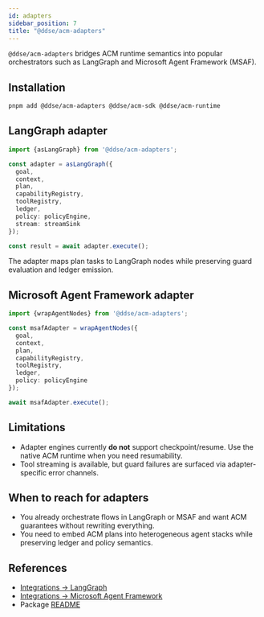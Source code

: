 ```yaml
---
id: adapters
sidebar_position: 7
title: "@ddse/acm-adapters"
---
```


`@ddse/acm-adapters` bridges ACM runtime semantics into popular orchestrators such as LangGraph and Microsoft Agent Framework (MSAF).

## Installation

```bash
pnpm add @ddse/acm-adapters @ddse/acm-sdk @ddse/acm-runtime
```

## LangGraph adapter

```typescript
import {asLangGraph} from '@ddse/acm-adapters';

const adapter = asLangGraph({
  goal,
  context,
  plan,
  capabilityRegistry,
  toolRegistry,
  ledger,
  policy: policyEngine,
  stream: streamSink
});

const result = await adapter.execute();
```

The adapter maps plan tasks to LangGraph nodes while preserving guard evaluation and ledger emission.

## Microsoft Agent Framework adapter

```typescript
import {wrapAgentNodes} from '@ddse/acm-adapters';

const msafAdapter = wrapAgentNodes({
  goal,
  context,
  plan,
  capabilityRegistry,
  toolRegistry,
  ledger,
  policy: policyEngine
});

await msafAdapter.execute();
```

## Limitations

- Adapter engines currently **do not** support checkpoint/resume. Use the native ACM runtime when you need resumability.
- Tool streaming is available, but guard failures are surfaced via adapter-specific error channels.

## When to reach for adapters

- You already orchestrate flows in LangGraph or MSAF and want ACM guarantees without rewriting everything.
- You need to embed ACM plans into heterogeneous agent stacks while preserving ledger and policy semantics.

## References

- [Integrations → LangGraph](../integrations/langgraph.md)
- [Integrations → Microsoft Agent Framework](../integrations/msaf.md)
- Package [README](https://github.com/ddse-foundation/acm/blob/main/framework/node/packages/acm-adapters/README.md)
